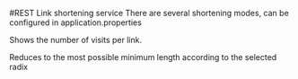 #REST Link shortening service
There are several shortening modes, can be configured in application.properties

Shows the number of visits per link.

Reduces to the most possible minimum length according to the selected radix